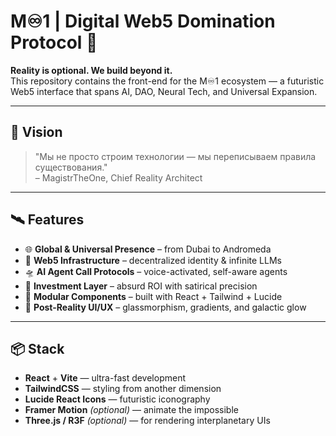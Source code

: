 # M♾️1 | Digital Web5 Domination Protocol 🚀

**Reality is optional. We build beyond it.**  
This repository contains the front-end for the M♾️1 ecosystem — a futuristic Web5 interface that spans AI, DAO, Neural Tech, and Universal Expansion.

---

## 🧠 Vision

> "Мы не просто строим технологии — мы переписываем правила существования."  
> – MagistrTheOne, Chief Reality Architect

---

## 🛰 Features

- 🌐 **Global & Universal Presence** – from Dubai to Andromeda
- 🧬 **Web5 Infrastructure** – decentralized identity & infinite LLMs
- 🛸 **AI Agent Call Protocols** – voice-activated, self-aware agents
- 💸 **Investment Layer** – absurd ROI with satirical precision
- 🧱 **Modular Components** – built with React + Tailwind + Lucide
- 🔭 **Post-Reality UI/UX** – glassmorphism, gradients, and galactic glow

---

## 📦 Stack

- **React** + **Vite** — ultra-fast development
- **TailwindCSS** — styling from another dimension
- **Lucide React Icons** — futuristic iconography
- **Framer Motion** *(optional)* — animate the impossible
- **Three.js / R3F** *(optional)* — for rendering interplanetary UIs

